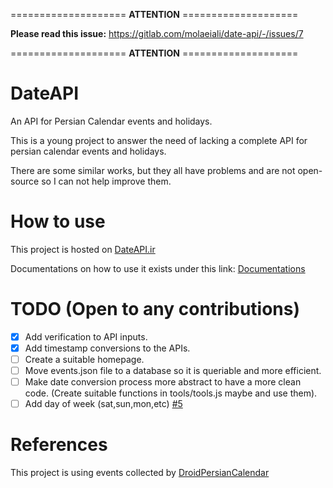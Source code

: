 ==================== **ATTENTION** ====================

**Please read this issue:** https://gitlab.com/molaeiali/date-api/-/issues/7

==================== **ATTENTION** ====================

# DateAPI

An API for Persian Calendar events and holidays.

This is a young project to answer the need of lacking a complete API for persian calendar events and holidays.

There are some similar works, but they all have problems and are not open-source so I can not help improve them.

# How to use

This project is hosted on [DateAPI.ir](https://dateapi.ir)

Documentations on how to use it exists under this link: [Documentations](https://dateapi.ir/docs)

# TODO (Open to any contributions)

- [x] Add verification to API inputs.
- [x] Add timestamp conversions to the APIs.
- [ ] Create a suitable homepage.
- [ ] Move events.json file to a database so it is queriable and more efficient.
- [ ] Make date conversion process more abstract to have a more clean code. (Create suitable functions in tools/tools.js maybe and use them).
- [ ] Add day of week (sat,sun,mon,etc) [#5](https://gitlab.com/molaeiali/date-api/-/issues/5)

# References

This project is using events collected by [DroidPersianCalendar](https://github.com/ebraminio/DroidPersianCalendar)